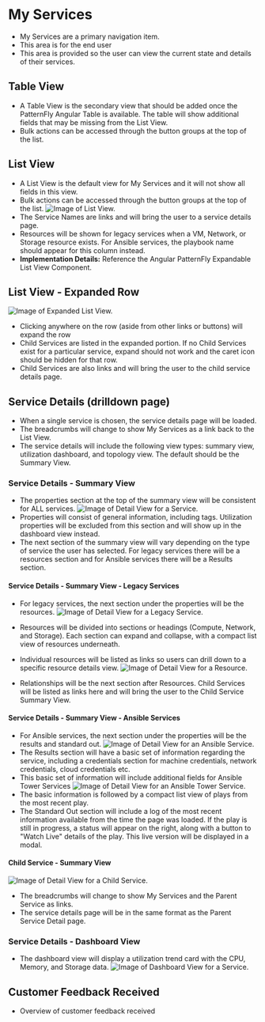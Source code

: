 # My Services
* My Services are a primary navigation item.
* This area is for the end user
* This area is provided so the user can view the current state and details of their services.

## Table View
* A Table View is the secondary view that should be added once the PatternFly Angular Table is available. The table will show additional fields that may be missing from the List View.
* Bulk actions can be accessed through the button groups at the top of the list.

## List View
* A List View is the default view for My Services and it will not show all fields in this view.
* Bulk actions can be accessed through the button groups at the top of the list.
![Image of List View.](img/Services-ListView.png)
* The Service Names are links and will bring the user to a service details page.
* Resources will be shown for legacy services when a VM, Network, or Storage resource exists. For Ansible services, the playbook name should appear for this column instead.
* **Implementation Details:** Reference the Angular PatternFly Expandable List View Component.

## List View - Expanded Row
![Image of Expanded List View.](img/Services-ExpandedListView.png)
* Clicking anywhere on the row (aside from other links or buttons) will expand the row
* Child Services are listed in the expanded portion. If no Child Services exist for a particular service, expand should not work and the caret icon should be hidden for that row.
* Child Services are also links and will bring the user to the child service details page.

## Service Details (drilldown page)
* When a single service is chosen, the service details page will be loaded.
* The breadcrumbs will change to show My Services as a link back to the List View.
* The service details will include the following view types: summary view, utilization dashboard, and topology view. The default should be the Summary View.

### Service Details - Summary View
* The properties section at the top of the summary view will be consistent for ALL services.
![Image of Detail View for a Service.](img/Services-GenericDetailView.png)
* Properties will consist of general information, including tags. Utilization properties will be excluded from this section and will show up in the dashboard view instead.
* The next section of the summary view will vary depending on the type of service the user has selected. For legacy services there will be a resources section and for Ansible services there will be a Results section.

#### Service Details - Summary View - Legacy Services
* For legacy services, the next section under the properties will be the resources.
![Image of Detail View for a Legacy Service.](img/Services-LegacyDetailView.png)
* Resources will be divided into sections or headings (Compute, Network, and Storage). Each section can expand and collapse, with a compact list view of resources underneath.

* Individual resources will be listed as links so users can drill down to a specific resource details view.
![Image of Detail View for a Resource.](img/Services-ResourceDetails.png)
* Relationships will be the next section after Resources. Child Services will be listed as links here and will bring the user to the Child Service Summary View.

#### Service Details - Summary View - Ansible Services
* For Ansible services, the next section under the properties will be the results and standard out.
![Image of Detail View for an Ansible Service.](img/Services-AnsibleDetailView.png)
* The Results section will have a basic set of information regarding the service, including a credentials section for machine credentials, network credentials, cloud credentials etc.
* This basic set of information will include additional fields for Ansible Tower Services
![Image of Detail View for an Ansible Tower Service.](img/Services-AnsibleTowerDetailView.png)
* The basic information is followed by a compact list view of plays from the most recent play.
* The Standard Out section will include a log of the most recent information available from the time the page was loaded. If the play is still in progress, a status will appear on the right, along with a button to "Watch Live" details of the play. This live version will be displayed in a modal.

#### Child Service - Summary View
![Image of Detail View for a Child Service.](img/Services-ChildDetailView.png)
* The breadcrumbs will change to show My Services and the Parent Service as links.
* The service details page will be in the same format as the Parent Service Detail page.

### Service Details - Dashboard View
* The dashboard view will display a utilization trend card with the CPU, Memory, and Storage data.
![Image of Dashboard View for a Service.](img/Services-DashboardDetailView.png)

## Customer Feedback Received
  - Overview of customer feedback received
